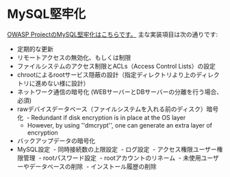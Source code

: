 # MySQL堅牢化

[OWASP ProjectのMySQL堅牢化はこちらです。](https://www.owasp.org/index.php/OWASP_Backend_Security_Project_MySQL_Hardening)
主な実装項目は次の通りです:

- 定期的な更新
- リモートアクセスの無効化、もしくは制限
- ファイルシステムのアクセス制限とACLs（Access Control Lists）の設定
- chrootによるrootサービス隠蔽の設計（指定ディレクトリより上のディレクトリに進めない様に設計）
- ネットワーク通信の暗号化 (WEBサーバーとDBサーバーの分離を行う場合、必須)
- rawデバイスデータベース（ファイルシステムを入れる前のディスク）暗号化
  - Redundant if disk encryption is in place at the OS layer
  - However, by using ''dmcrypt'', one can generate an extra layer of encryption
- バックアップデータの暗号化
- MySQL設定
  - 同時接続数の上限設定
  - ログ設定
  - アクセス権限ユーザー権限管理
  - rootパスワード設定
  - rootアカウントのリネーム
  - 未使用ユーザーやデータベースの削除
  - インストール履歴の削除
